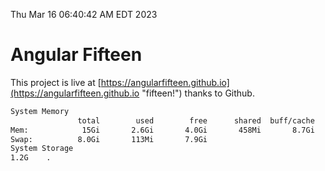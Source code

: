 Thu Mar 16 06:40:42 AM EDT 2023

# Angular Fifteen


This project is live at [https://angularfifteen.github.io](https://angularfifteen.github.io "fifteen!") thanks to Github.

```bash
System Memory
               total        used        free      shared  buff/cache   available
Mem:            15Gi       2.6Gi       4.0Gi       458Mi       8.7Gi        11Gi
Swap:          8.0Gi       113Mi       7.9Gi
System Storage
1.2G	.
